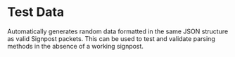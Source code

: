 Test Data
=========

Automatically generates random data formatted in the same JSON structure as
valid Signpost packets. This can be used to test and validate parsing methods
in the absence of a working signpost.

